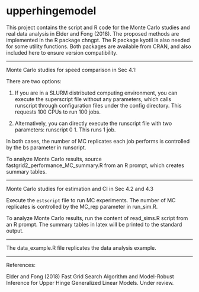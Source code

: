 # upperhingemodel

This project contains the script and R code for the Monte Carlo studies and real data analysis in Elder and Fong (2018). The proposed  methods are implemented in the R package chngpt. The R package kyotil is also needed for some utility functions. Both packages are available from CRAN, and also included here to ensure version compatibility. 


---------------------------------------------------
Monte Carlo studies for speed comparison in Sec 4.1:

There are two options:

   1) If you are in a SLURM distributed computing environment, you can execute the superscript file without any parameters, which calls runscript through configuration files under the config directory. This requests 100 CPUs to run 100 jobs. 

   2) Alternatively, you can directly execute the runscript file with two parameters: runscript 0 1. This runs 1 job. 
  
In both cases, the number of MC replicates each job performs is controlled by the bs parameter in runscript.

To analyze Monte Carlo results, source fastgrid2_performance_MC_summary.R from an R prompt, which creates summary tables.


---------------------------------------------------
Monte Carlo studies for estimation and CI in Sec 4.2 and 4.3

Execute the `estscript` file to run MC experiments. The number of MC replicates is controlled by the MC_rep parameter in run_sim.R.

To analyze Monte Carlo results, run the content of read_sims.R script from an R prompt. The summary tables in latex will be printed to the standard output.


---------------------------------------------------
The data_example.R file replicates the data analysis example.


---------------------------------------------------
References:

Elder and Fong (2018) Fast Grid Search Algorithm and Model-Robust Inference for Upper Hinge Generalized Linear Models. Under review.

